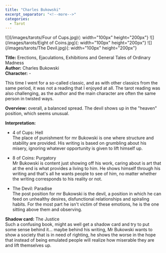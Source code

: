 ```yaml
---
title: "Charles Bukowski"
excerpt_separator: "<!--more-->"
categories:
  - Tarot
---
```


![](/images/tarots/Four of Cups.jpg){: width="100px" height="200px"}
![](/images/tarots/Eight of Coins.jpg){: width="100px" height="200px"}
![](/images/tarots/The Devil.jpg){: width="100px" height="200px"}

**Title:** Erections, Ejaculations, Exhibitions and General Tales of Ordinary Madness \
**Author:** Charles Bukowski \
**Character:** -

This time I went for a so-called classic, and as with other classics from the same period, it was not a reading that I enjoyed at all. The tarot reading was also challenging, as the author and the main character are often the same person in twisted ways.

<!--more-->

**Overview:** overall, a balanced spread. The devil shows up in the "heaven" position, which seems unusual.

**Interpretation:**

* 4 of Cups: Hell \
The place of punishment for mr Bukowski is one where structure and stability are provided. His writing is based on grumbling about his misery, ignoring whatever opportunity is given to lift himself up.

* 8 of Coins: Purgatory \
Mr Bukowski is content just showing off his work, caring about is art that at the end is what provides a living to him. He shows himself through his writing and that's all he wants people to see of him, no matter whether the writing corresponds to his reality or not.

* The Devil: Paradise \
The post position for mr Bukowski is the devil, a position in which he can feed on unhealthy desires, disfunctional relationships and spiraling habits. For the most part he isn't victim of these emotions, he is the one sitting above them and observing.

**Shadow card:** The Justice \
Such a confusing book, might as well get a shadow card and try to put some sense behind it... maybe behind his writing, Mr Bukowski wants to show a society that is in need of righting, he shows the worse in the hope that instead of being emulated people will realize how miserable they are and lift themselves up.